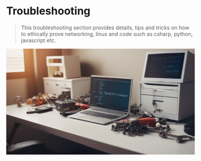 # Troubleshooting
> This troubleshooting section provides details, tips and tricks on how to ethically prove networking, linux and code such as csharp, python, javascript etc.

![troubleshooting](../../resources/images/troubleshooting.png)